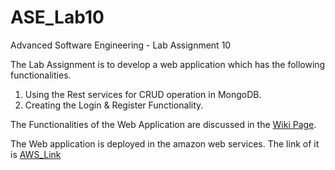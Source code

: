 # ASE_Lab10

Advanced Software Engineering - Lab Assignment 10

The Lab Assignment is to develop a web application which has the following functionalities.

  1. Using the Rest services for CRUD operation in MongoDB.
  2. Creating the Login & Register Functionality. 
  
The Functionalities of the Web Application are discussed in the [Wiki Page](https://github.com/BhavyaTeja/ASE_Lab10/wiki/Lab-Assignment-10-At-a-Glance).

The Web application is deployed in the amazon web services. The link of it is [AWS_Link](Sample-env.ufaqmup6hm.us-west-2.elasticbeanstalk.com)
